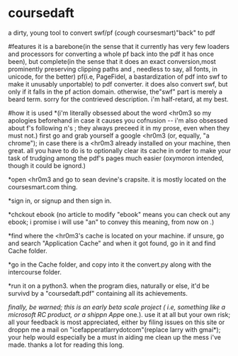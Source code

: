 # coursedaft
a  dirty, young tool to convert swf/pf (*cough* coursesmart)"back" to pdf

#features
it is a barebone(in the sense that it currently has very few loaders and processors for converting a whole pf back into the pdf it has once been), but complete(in the sense that it does an exact conversion,most prominently preserving clipping paths and , needless to say, all fonts, in unicode, for the better) pf(i.e, PageFidel, a bastardization of pdf into swf to make it unusably unportable) to pdf converter. it does also convert swf, but only if it falls in the pf action domain. otherwise, the"swf" part is merely a beard term. sorry for the contrieved description. i'm half-retard, at my best.

#how it is used
*(i'm literally obsessed about the word <hr0m3 so my apologies beforehand in case it causes you cofnusion -- i'm also obsessed about f's following n's ; they always preceed it in my prose, even when they must not.)
first go and grab yourself a google <hr0m3 (or, equally, "a chrome"); in case there is a <hr0m3 already installed on your machine, then great. all you have to do is to optionally clear its cache in order to make your task of trudging among the pdf's pages much easier (oxymoron intended, though it could be ignord.)

*open <hr0m3 and go to sean devine's crapsite. it is mostly located on the coursesmart.com thing.


*sign in, or signup and then sign in.



*chckout ebook (no article to modify "ebook" means you can check out any ebook; i promise i will use "an" to convey this meaning, from now on   .)










*find where the <hr0m3's cache is located on your machine. if unsure, go and search "Application Cache" and when it got found, go in it and find Cache folder.

*go in the Cache folder, and copy into it the convert.py along with the intercourse folder.








*run it on a python3. when the program dies, naturally or else, it'd be survivd by a "coursedaft.pdf" containing all its achievements.









*finally, be warned; this is an early beta scale project ( i.e, something like a microsoft RC product, or a shippn App*e one.). use it at all but your own risk; all your feedback is most appreciated, either by filing issues on this site or droppn me a mail on "icefapperatlarrydotcom"(replace larry with gmai*); your help would especially be a must in aiding me clean up the mess i've made. thanks a lot for reading this long.

